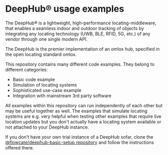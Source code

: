<h1>DeepHub® usage examples</h1>

The DeepHub® is a lightweight, high-performance locating-middleware, that enables a seamless indoor and outdoor tracking of objects by integrating any locating technology (UWB, BLE, RFID, 5G, etc.) of any vendor through one single modern API.

The DeepHub is the premier implementation of an omlox hub, specified in the open locating standard omlox.

This repository contains many different code examples. They belong to different categories:
<ul>
<li>Basic code example</li>
<li>Simulation of locating systems</li>
<li>Sophisticated use-case example</li>
<li>Integration with mainstream 3rd party software</li>
</ul>

All examples within this repository can run independently of each other but may be useful together as well. The examples that simulate locating systems are e.g. very helpful when testing other examples that require live location updates but you don't actually have a locating system available or not attached to your DeepHub instance.

If you don't have your own trial instance of a DeepHub sofar, clone the <a href="https://github.com/flowcate/deephub-basic-setup">@flowcate/deephub-basic-setup repository</a> and follow the instructions offered there.
